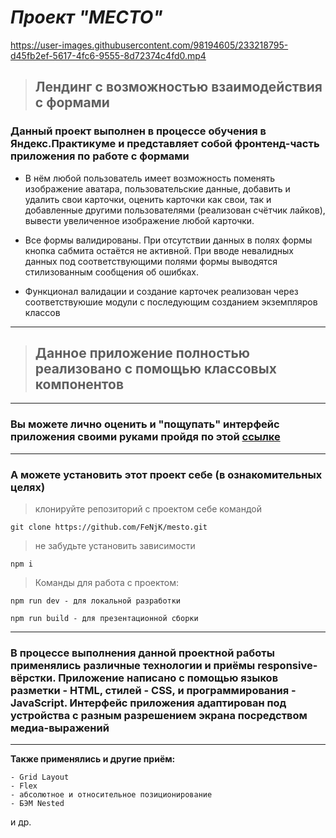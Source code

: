 # ***Проект "МЕСТО"***

<https://user-images.githubusercontent.com/98194605/233218795-d45fb2ef-5617-4fc6-9555-8d72374c4fd0.mp4>

>## **Лендинг с возможностью взаимодействия с формами**

### Данный проект выполнен в процессе обучения в Яндекс.Практикуме и представляет собой фронтенд-часть приложения по работе с формами

* В нём любой пользователь имеет возможность поменять изображение аватара, пользовательские данные, добавить и удалить свои карточки, оценить карточки как свои, так и добавленные другими пользователями (реализован счётчик лайков), вывести увеличенное изображение любой карточки.

* Все формы валидированы. При отсутствии данных в полях формы кнопка сабмита остаётся не активной. При вводе невалидных данных под соответствующими полями формы выводятся стилизованным сообщения об ошибках.

* Функционал валидации и создание карточек реализован через соответствуюшие модули с последующим созданием экземпляров классов

___

>## Данное приложение полностью реализовано с помощью классовых компонентов

___

### Вы можете лично оценить и "пощупать" интерфейс приложения своими руками пройдя по этой [ссылке](https://fenjk.github.io/mesto/)

___

### А можете установить этот проект себе (в ознакомительных целях)

>клонируйте репозиторий с проектом себе командой

    git clone https://github.com/FeNjK/mesto.git

>не забудьте установить зависимости

    npm i

>Команды для работа с проектом:

    npm run dev - для локальной разработки

    npm run build - для презентационной сборки
___

### В процессе выполнения данной проектной работы применялись различные технологии и приёмы responsive-вёрстки. Приложение написано с помощью языков разметки - HTML, стилей - CSS, и программирования - JavaScript. Интерфейс приложения адаптирован под устройства с разным разрешением экрана посредством медиа-выражений

___

**Также применялись и другие приём:**

    - Grid Layout
    - Flex
    - абсолютное и относительное позиционирование
    - БЭМ Nested

и др.
